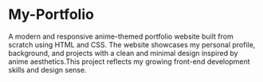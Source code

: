 # My-Portfolio
A modern and responsive anime-themed portfolio website built from scratch using HTML and CSS. The website showcases my personal profile, background, and projects with a clean and minimal design inspired by anime aesthetics.This project reflects my growing front-end development skills and design sense.
